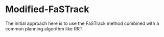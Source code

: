 # Modified-FaSTrack
The initial approach here is to use the FaSTrack method combined with a common planning algorithm like RRT
